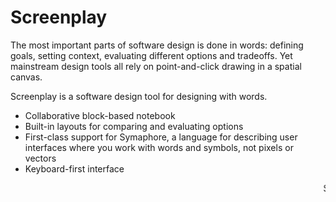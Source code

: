 # Screenplay

The most important parts of software design is done in words: defining goals, setting context, evaluating different options and tradeoffs. Yet mainstream design tools all rely on point-and-click drawing in a spatial canvas.

Screenplay is a software design tool for designing with words.

- Collaborative block-based notebook
- Built-in layouts for comparing and evaluating options
- First-class support for Symaphore, a language for describing user interfaces where you work with words and symbols, not pixels or vectors
- Keyboard-first interface

<marquee>Say no to pixel pushing – use your words</marquee>

